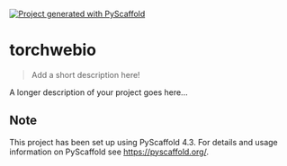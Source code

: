 <!-- These are examples of badges you might want to add to your README:
     please update the URLs accordingly

[![Built Status](https://api.cirrus-ci.com/github/<USER>/torchwebio.svg?branch=main)](https://cirrus-ci.com/github/<USER>/torchwebio)
[![ReadTheDocs](https://readthedocs.org/projects/torchwebio/badge/?version=latest)](https://torchwebio.readthedocs.io/en/stable/)
[![Coveralls](https://img.shields.io/coveralls/github/<USER>/torchwebio/main.svg)](https://coveralls.io/r/<USER>/torchwebio)
[![PyPI-Server](https://img.shields.io/pypi/v/torchwebio.svg)](https://pypi.org/project/torchwebio/)
[![Conda-Forge](https://img.shields.io/conda/vn/conda-forge/torchwebio.svg)](https://anaconda.org/conda-forge/torchwebio)
[![Monthly Downloads](https://pepy.tech/badge/torchwebio/month)](https://pepy.tech/project/torchwebio)
[![Twitter](https://img.shields.io/twitter/url/http/shields.io.svg?style=social&label=Twitter)](https://twitter.com/torchwebio)
-->

[![Project generated with PyScaffold](https://img.shields.io/badge/-PyScaffold-005CA0?logo=pyscaffold)](https://pyscaffold.org/)

# torchwebio

> Add a short description here!

A longer description of your project goes here...


<!-- pyscaffold-notes -->

## Note

This project has been set up using PyScaffold 4.3. For details and usage
information on PyScaffold see https://pyscaffold.org/.
